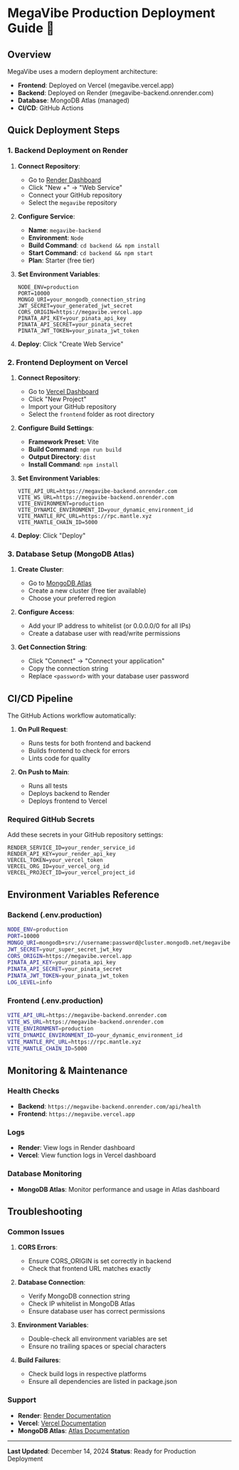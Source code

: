 # MegaVibe Production Deployment Guide 🚀

## Overview

MegaVibe uses a modern deployment architecture:
- **Frontend**: Deployed on Vercel (megavibe.vercel.app)
- **Backend**: Deployed on Render (megavibe-backend.onrender.com)
- **Database**: MongoDB Atlas (managed)
- **CI/CD**: GitHub Actions

## Quick Deployment Steps

### 1. Backend Deployment on Render

1. **Connect Repository**:
   - Go to [Render Dashboard](https://dashboard.render.com)
   - Click "New +" → "Web Service"
   - Connect your GitHub repository
   - Select the `megavibe` repository

2. **Configure Service**:
   - **Name**: `megavibe-backend`
   - **Environment**: `Node`
   - **Build Command**: `cd backend && npm install`
   - **Start Command**: `cd backend && npm start`
   - **Plan**: Starter (free tier)

3. **Set Environment Variables**:
   ```
   NODE_ENV=production
   PORT=10000
   MONGO_URI=your_mongodb_connection_string
   JWT_SECRET=your_generated_jwt_secret
   CORS_ORIGIN=https://megavibe.vercel.app
   PINATA_API_KEY=your_pinata_api_key
   PINATA_API_SECRET=your_pinata_secret
   PINATA_JWT_TOKEN=your_pinata_jwt_token
   ```

4. **Deploy**: Click "Create Web Service"

### 2. Frontend Deployment on Vercel

1. **Connect Repository**:
   - Go to [Vercel Dashboard](https://vercel.com/dashboard)
   - Click "New Project"
   - Import your GitHub repository
   - Select the `frontend` folder as root directory

2. **Configure Build Settings**:
   - **Framework Preset**: Vite
   - **Build Command**: `npm run build`
   - **Output Directory**: `dist`
   - **Install Command**: `npm install`

3. **Set Environment Variables**:
   ```
   VITE_API_URL=https://megavibe-backend.onrender.com
   VITE_WS_URL=https://megavibe-backend.onrender.com
   VITE_ENVIRONMENT=production
   VITE_DYNAMIC_ENVIRONMENT_ID=your_dynamic_environment_id
   VITE_MANTLE_RPC_URL=https://rpc.mantle.xyz
   VITE_MANTLE_CHAIN_ID=5000
   ```

4. **Deploy**: Click "Deploy"

### 3. Database Setup (MongoDB Atlas)

1. **Create Cluster**:
   - Go to [MongoDB Atlas](https://cloud.mongodb.com)
   - Create a new cluster (free tier available)
   - Choose your preferred region

2. **Configure Access**:
   - Add your IP address to whitelist (or 0.0.0.0/0 for all IPs)
   - Create a database user with read/write permissions

3. **Get Connection String**:
   - Click "Connect" → "Connect your application"
   - Copy the connection string
   - Replace `<password>` with your database user password

## CI/CD Pipeline

The GitHub Actions workflow automatically:

1. **On Pull Request**:
   - Runs tests for both frontend and backend
   - Builds frontend to check for errors
   - Lints code for quality

2. **On Push to Main**:
   - Runs all tests
   - Deploys backend to Render
   - Deploys frontend to Vercel

### Required GitHub Secrets

Add these secrets in your GitHub repository settings:

```
RENDER_SERVICE_ID=your_render_service_id
RENDER_API_KEY=your_render_api_key
VERCEL_TOKEN=your_vercel_token
VERCEL_ORG_ID=your_vercel_org_id
VERCEL_PROJECT_ID=your_vercel_project_id
```

## Environment Variables Reference

### Backend (.env.production)
```bash
NODE_ENV=production
PORT=10000
MONGO_URI=mongodb+srv://username:password@cluster.mongodb.net/megavibe
JWT_SECRET=your_super_secret_jwt_key
CORS_ORIGIN=https://megavibe.vercel.app
PINATA_API_KEY=your_pinata_api_key
PINATA_API_SECRET=your_pinata_secret
PINATA_JWT_TOKEN=your_pinata_jwt_token
LOG_LEVEL=info
```

### Frontend (.env.production)
```bash
VITE_API_URL=https://megavibe-backend.onrender.com
VITE_WS_URL=https://megavibe-backend.onrender.com
VITE_ENVIRONMENT=production
VITE_DYNAMIC_ENVIRONMENT_ID=your_dynamic_environment_id
VITE_MANTLE_RPC_URL=https://rpc.mantle.xyz
VITE_MANTLE_CHAIN_ID=5000
```

## Monitoring & Maintenance

### Health Checks
- **Backend**: `https://megavibe-backend.onrender.com/api/health`
- **Frontend**: `https://megavibe.vercel.app`

### Logs
- **Render**: View logs in Render dashboard
- **Vercel**: View function logs in Vercel dashboard

### Database Monitoring
- **MongoDB Atlas**: Monitor performance and usage in Atlas dashboard

## Troubleshooting

### Common Issues

1. **CORS Errors**:
   - Ensure CORS_ORIGIN is set correctly in backend
   - Check that frontend URL matches exactly

2. **Database Connection**:
   - Verify MongoDB connection string
   - Check IP whitelist in MongoDB Atlas
   - Ensure database user has correct permissions

3. **Environment Variables**:
   - Double-check all environment variables are set
   - Ensure no trailing spaces or special characters

4. **Build Failures**:
   - Check build logs in respective platforms
   - Ensure all dependencies are listed in package.json

### Support
- **Render**: [Render Documentation](https://render.com/docs)
- **Vercel**: [Vercel Documentation](https://vercel.com/docs)
- **MongoDB Atlas**: [Atlas Documentation](https://docs.atlas.mongodb.com)

---

**Last Updated**: December 14, 2024
**Status**: Ready for Production Deployment
